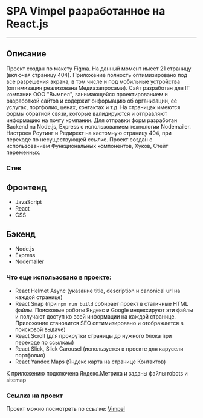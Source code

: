 # SPA Vimpel разработанное на React.js
---
## Описание

Проект создан по макету Figma. На данный момент имеет 21 страницу (включая страницу 404).
Приложение полность оптимизировано под все разрешения экрана, в том числе и под мобильные устройства (оптимизация реализована Медиазапросами).
Сайт разработан для IT компании  ООО "Вымпел", занимающейся проектированием и разработкой сайтов и содержит онформацию об организации, ее услугах, портфолио, ценах, контактах и т.д.
На страницах имеются формы обратной связи, которые валидируются и отправляют информацию на почту компании. 
Для отправки форм разработан Backend на Node.js, Express с использованием технологии Nodemailer.
Настроен Роутинг и Редирект на кастомную страницу 404, при переходе по несуществующей ссылке.
Проект создан с использованием Функциональных компонентов, Хуков, Стейт переменных.

### Стек
## Фронтенд
* JavaScript
* React
* CSS
## Бэкенд
* Node.js
* Express
* Nodemailer
### Что еще использовано в проекте:

* React Helmet Async (указание title, description и canonical url на каждой странице)
* React Snap (при `npm run build` собирает проект в статичные HTML файлы. 
Поисковые роботы Яндекс и Google индексируют эти файлы и получают доступ ко всей информации на каждой странице. 
Приложение становится SEO оптимизировано и отображается в поисковой выдаче)
* React Scroll (для прокрутки страницы до нужного блока при переходе по ссылкам)
* React Slick, Slick Carousel (используется в проекте для карусели портфолио)
* React Yandex Maps (Яндекс карта на странице Контактов)

К приложению подключена Яндекс.Метрика и заданы файлы robots и sitemap

### Ссылка на проект

Проект можно посмотреть по ссылке: [Vimpel](https://178spb.com/)
